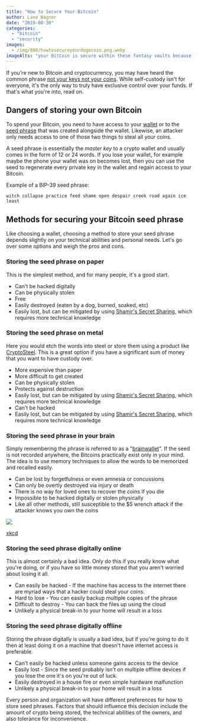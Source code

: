 ```yaml
---
title: "How to Secure Your Bitcoin"
author: Lane Wagner
date: "2019-08-30"
categories: 
  - "bitcoin"
  - "security"
images:
  - /img/800/howtosecureyourdogecoin.png.webp
imageAlts: "your BitCoin is secure within these fantasy vaults because you secured them here"
---
```


If you're new to Bitcoin and cryptocurrency, you may have heard the common phrase [not your keys not your coins](https://www.youtube.com/watch?v=dnC5mFaIW3Q). While self-custody isn't for everyone, it's the only way to truly have exclusive control over your funds. If that's what you're into, read on.

## Dangers of storing your own Bitcoin

To spend your Bitcoin, you need to have access to your [wallet](https://bitcoin.org/en/choose-your-wallet) or to the [seed phrase](https://en.bitcoin.it/wiki/Seed_phrase) that was created alongside the wallet. Likewise, an attacker only needs access to one of those two things to steal all your coins.

A seed phrase is essentially the _master key_ to a crypto wallet and usually comes in the form of 12 or 24 words. If you lose your wallet, for example maybe the phone your wallet was on becomes lost, then you can use the seed to regenerate every private key in the wallet and regain access to your Bitcoin.

Example of a BIP-39 seed phrase:

```
witch collapse practice feed shame open despair creek road again ice least
```

## Methods for securing your Bitcoin seed phrase

Like choosing a wallet, choosing a method to store your seed phrase depends slightly on your technical abilities and personal needs. Let's go over some options and weigh the pros and cons.

### Storing the seed phrase on paper

This is the simplest method, and for many people, it's a good start.

- Can't be hacked digitally
- Can be physically stolen
- Free
- Easily destroyed (eaten by a dog, burned, soaked, etc)
- Easily lost, but can be mitigated by using [Shamir's Secret Sharing](/cryptography/shamirs-secret-sharing/), which requires more technical knowledge

### Storing the seed phrase on metal

Here you would etch the words into steel or store them using a product like [CryptoSteel](https://cryptosteel.com/?gclid=EAIaIQobChMIhfOt-MSr5AIVEKrsCh3ubwXpEAAYAiAAEgLqy_D_BwE). This is a great option if you have a significant sum of money that you want to have custody over.

- More expensive than paper
- More difficult to get created
- Can be physically stolen
- Protects against destruction
- Easily lost, but can be mitigated by using [Shamir's Secret Sharing](/cryptography/shamirs-secret-sharing/), which requires more technical knowledge
- Can't be hacked
- Easily lost, but can be mitigated by using [Shamir's Secret Sharing](/cryptography/shamirs-secret-sharing/), which requires more technical knowledge

### Storing the seed phrase in your brain

Simply remembering the phrase is referred to as a "[brainwallet](https://en.bitcoin.it/wiki/Brainwallet)". If the seed is not recorded anywhere, the Bitcoins practically exist only in your mind. The idea is to use memory techniques to allow the words to be memorized and recalled easily.

- Can be lost by forgetfulness or even amnesia or concussions
- Can only be overtly destroyed via injury or death
- There is no way for loved ones to recover the coins if you die
- Impossible to be hacked digitally or stolen physically
- Like all other methods, still susceptible to the $5 wrench attack if the attacker knows you own the coins

![](/img/800/security.png)

[xkcd](https://xkcd.com/538/)

### Storing the seed phrase digitally online

This is almost certainly a bad idea. Only do this if you really know what you're doing, or if you have so little money stored that you aren't worried about losing it all.

- Can easily be hacked - If the machine has access to the internet there are myriad ways that a hacker could steal your coins.
- Hard to lose - You can easily backup multiple copies of the phrase
- Difficult to destroy - You can back the files up using the cloud
- Unlikely a physical break-in to your home will result in a loss

### Storing the seed phrase digitally offline

Storing the phrase digitally is usually a bad idea, but if you're going to do it then at least doing it on a machine that doesn't have internet access is preferable.

- Can't easily be hacked unless someone gains access to the device
- Easily lost - Since the seed probably isn't on multiple offline devices if you lose the one it's on you're out of luck.
- Easily destroyed in a house fire or even simple hardware malfunction
- Unlikely a physical break-in to your home will result in a loss

Every person and organization will have different preferences for how to store seed phrases. Factors that should influence this decision include the amount of crypto being stored, the technical abilities of the owners, and also tolerance for inconvenience.
